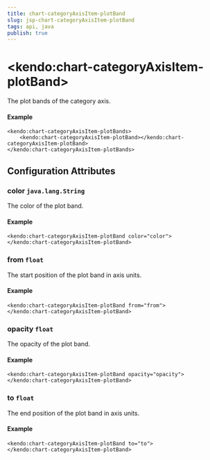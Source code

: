```yaml
---
title: chart-categoryAxisItem-plotBand
slug: jsp-chart-categoryAxisItem-plotBand
tags: api, java
publish: true
---
```


# \<kendo:chart-categoryAxisItem-plotBand\>

The plot bands of the category axis.

#### Example
    <kendo:chart-categoryAxisItem-plotBands>
        <kendo:chart-categoryAxisItem-plotBand></kendo:chart-categoryAxisItem-plotBand>
    </kendo:chart-categoryAxisItem-plotBands>

## Configuration Attributes

### color `java.lang.String`

The color of the plot band.

#### Example
    <kendo:chart-categoryAxisItem-plotBand color="color">
    </kendo:chart-categoryAxisItem-plotBand>

### from `float`

The start position of the plot band in axis units.

#### Example
    <kendo:chart-categoryAxisItem-plotBand from="from">
    </kendo:chart-categoryAxisItem-plotBand>

### opacity `float`

The opacity of the plot band.

#### Example
    <kendo:chart-categoryAxisItem-plotBand opacity="opacity">
    </kendo:chart-categoryAxisItem-plotBand>

### to `float`

The end position of the plot band in axis units.

#### Example
    <kendo:chart-categoryAxisItem-plotBand to="to">
    </kendo:chart-categoryAxisItem-plotBand>

